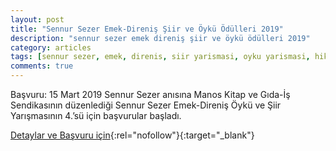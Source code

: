 ```yaml
---
layout: post
title: "Sennur Sezer Emek-Direniş Şiir ve Öykü Ödülleri 2019"
description: "sennur sezer emek direniş şiir ve öykü ödülleri 2019"
category: articles
tags: [sennur sezer, emek, direnis, siir yarismasi, oyku yarismasi, hikaye yarismasi, odulleri, manos kitap, gida is sendikasi]
comments: true
---
```


Başvuru: 15 Mart 2019
Sennur Sezer anısına Manos Kitap ve Gıda-İş Sendikasının düzenlediği Sennur Sezer Emek-Direniş Öykü ve Şiir Yarışmasının 4.’sü için başvurular başladı.

[Detaylar ve Başvuru için](https://ekmekvegul.net/etkinlik-takvimi/sennur-sezer-emek-direnis-siir-ve-oyku-odulleri-2019?utm_source=edebiyatyarismalari.com&utm_medium=affiliate){:rel="nofollow"}{:target="_blank"}